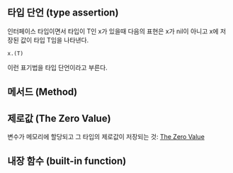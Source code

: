 ## 타입 단언 (type assertion)
인터페이스 타입이면서 타입이 T인 x가 있을때 다음의 표현은 x가 nil이 아니고 x에 저장된 값이 타입 T임을 나타낸다.
```
x.(T)
```
이런 표기법을 타입 단언이라고 부른다.

## 메서드 (Method)

## 제로값 (The Zero Value)
변수가 메모리에 할당되고 그 타입의 제로값이 저장되는 것: [The Zero Value](https://golang.org/ref/spec#The_zero_value)

## 내장 함수 (built-in function)

